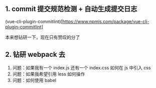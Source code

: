 ## 1. commit 提交规范检测 + 自动生成提交日志

(vue-cli-plugin-commitlint)[https://www.npmjs.com/package/vue-cli-plugin-commitlint]

本来想钻研一下，现在只有赞叹的分了

## 2. 钻研 webpack 去

1. 问题：如果我有一个 index.js 还有一个 index.css 如何在 js 中引入 css
2. 问题：如果我希望引用 less 如何操作
3. 问题：如何使用 babel
